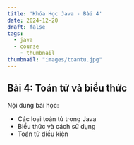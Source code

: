 ```yaml
---
title: 'Khóa Học Java - Bài 4'
date: 2024-12-20
draft: false
tags:
  - java
  - course
    - thumbnail
thumbnail: "images/toantu.jpg"
---
```


## Bài 4: Toán tử và biểu thức

Nội dung bài học:
- Các loại toán tử trong Java
- Biểu thức và cách sử dụng
- Toán tử điều kiện